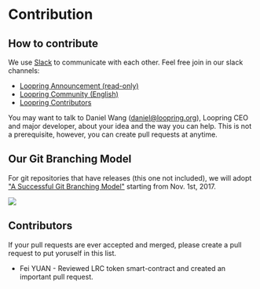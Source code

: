 # Contribution

## How to contribute

We use [Slack](slack.com) to communicate with each other. Feel free join in our slack channels:

- [Loopring Announcement (read-only)](https://loopring-team.slack.com/messages/C60UCUECV)
- [Loopring Community (English)](https://loopring-team.slack.com/messages/C6NTLGX3P)
- [Loopring Contributors](https://loopring-team.slack.com/messages/G77R2BQUV)

You may want to talk to Daniel Wang ([daniel@loopring.org](mailto:daniel@loopring.org)), Loopring CEO and major developer, about your idea and the way you can help. This is not a prerequisite, however, you can create pull requests at anytime.

## Our Git Branching Model

For git repositories that have releases (this one not included), we will adopt ["A Successful Git Branching Model"](http://nvie.com/posts/a-successful-git-branching-model/) starting from Nov. 1st, 2017.

![](/img/git-branching-model.png)

## Contributors

If your pull requests are ever accepted and merged, please create a pull request to put yoruself in this list.

- Fei YUAN -  Reviewed LRC token smart-contract and created an important pull request.